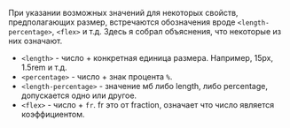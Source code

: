 При указании возможных значений для некоторых свойств, предполагающих размер, встречаются обозначения вроде `<length-percentage>`, `<flex>` и т.д. Здесь я собрал объяснения, что некоторые из них означают.

* `<length>` - число + конкретная единица размера. Например, 15px, 1.5rem и т.д.
* `<percentage>` - число + знак процента `%`.
* `<length-percentage>` - значение мб либо length, либо percentage, допускается одно или другое.
* `<flex>` - число + `fr`. fr это от fraction, означает что число является коэффициентом.